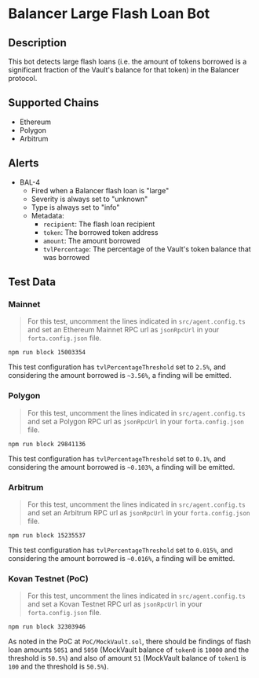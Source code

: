 # Balancer Large Flash Loan Bot

## Description

This bot detects large flash loans (i.e. the amount of tokens borrowed is a significant fraction of the Vault's balance
for that token) in the Balancer protocol.

## Supported Chains

- Ethereum
- Polygon
- Arbitrum

## Alerts

- BAL-4
  - Fired when a Balancer flash loan is "large"
  - Severity is always set to "unknown"
  - Type is always set to "info"
  - Metadata:
    - `recipient`: The flash loan recipient
    - `token`: The borrowed token address
    - `amount`: The amount borrowed
    - `tvlPercentage`: The percentage of the Vault's token balance that was borrowed

## Test Data

### Mainnet

> For this test, uncomment the lines indicated in `src/agent.config.ts` and set an Ethereum Mainnet RPC url as
`jsonRpcUrl` in your `forta.config.json` file.

```
npm run block 15003354
```

This test configuration has `tvlPercentageThreshold` set to `2.5%`, and considering the amount borrowed is `~3.56%`, a
finding will be emitted.

### Polygon

> For this test, uncomment the lines indicated in `src/agent.config.ts` and set a Polygon RPC url as `jsonRpcUrl` in
your `forta.config.json` file.

```
npm run block 29841136
```

This test configuration has `tvlPercentageThreshold` set to `0.1%`, and considering the amount borrowed is `~0.103%`, a
finding will be emitted.

### Arbitrum

> For this test, uncomment the lines indicated in `src/agent.config.ts` and set an Arbitrum RPC url as `jsonRpcUrl` in
your `forta.config.json` file.

```
npm run block 15235537
```

This test configuration has `tvlPercentageThreshold` set to `0.015%`, and considering the amount borrowed is `~0.016%`, a
finding will be emitted.

### Kovan Testnet (PoC)

> For this test, uncomment the lines indicated in `src/agent.config.ts` and set a Kovan Testnet RPC url as `jsonRpcUrl`
in your `forta.config.json` file.

```
npm run block 32303946
```

As noted in the PoC at `PoC/MockVault.sol`, there should be findings of flash loan amounts `5051` and `5050`
(MockVault balance of `token0` is `10000` and the threshold is `50.5%`) and also of amount `51` (MockVault balance of
`token1` is `100` and the threshold is `50.5%`).


